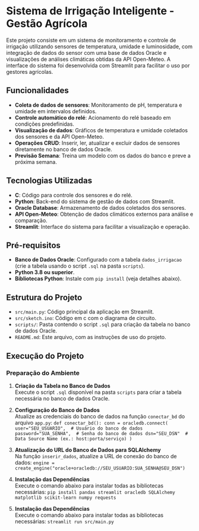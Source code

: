 # Sistema de Irrigação Inteligente - Gestão Agrícola

Este projeto consiste em um sistema de monitoramento e controle de irrigação utilizando sensores de temperatura, umidade e luminosidade, com integração de dados do sensor com uma base de dados Oracle e visualizações de análises climáticas obtidas da API Open-Meteo. A interface do sistema foi desenvolvida com Streamlit para facilitar o uso por gestores agrícolas.

## Funcionalidades

- **Coleta de dados de sensores**: Monitoramento de pH, temperatura e umidade em intervalos definidos.
- **Controle automático do relé**: Acionamento do relé baseado em condições predefinidas.
- **Visualização de dados**: Gráficos de temperatura e umidade coletados dos sensores e da API Open-Meteo.
- **Operações CRUD**: Inserir, ler, atualizar e excluir dados de sensores diretamente no banco de dados Oracle.
- **Previsão Semana**: Treina um modelo com os dados do banco e preve a próxima semana.

## Tecnologias Utilizadas

- **C**: Código para controle dos sensores e do relé.
- **Python**: Back-end do sistema de gestão de dados com Streamlit.
- **Oracle Database**: Armazenamento de dados coletados dos sensores.
- **API Open-Meteo**: Obtenção de dados climáticos externos para análise e comparação.
- **Streamlit**: Interface do sistema para facilitar a visualização e operação.

## Pré-requisitos

- **Banco de Dados Oracle**: Configurado com a tabela `dados_irrigacao` (crie a tabela usando o script `.sql` na pasta `scripts`).
- **Python 3.8 ou superior**.
- **Bibliotecas Python**: Instale com `pip install` (veja detalhes abaixo).

## Estrutura do Projeto

- `src/main.py`: Código principal da aplicação em Streamlit.
- `src/sketch.ino`: Código em c com o diagrama de circuito.
- `scripts/`: Pasta contendo o script `.sql` para criação da tabela no banco de dados Oracle.
- `README.md`: Este arquivo, com as instruções de uso do projeto.

## Execução do Projeto

### Preparação do Ambiente

1. **Criação da Tabela no Banco de Dados**  
   Execute o script `.sql` disponível na pasta `scripts` para criar a tabela necessária no banco de dados Oracle.

2. **Configuração do Banco de Dados**  
   Atualize as credenciais do banco de dados na função `conectar_bd` do arquivo `app.py`:
   `def conectar_bd():
       conn = oracledb.connect(
           user="SEU_USUARIO",  # Usuário do banco de dados
           password="SUA_SENHA",  # Senha do banco de dados
           dsn="SEU_DSN"  # Data Source Name (ex.: host:porta/serviço)
       )`

3. **Atualização do URL do Banco de Dados para SQLAlchemy**  
   Na função `inserir_dados`, atualize a URL de conexão do banco de dados:
   `engine = create_engine("oracle+oracledb://SEU_USUARIO:SUA_SENHA@SEU_DSN")`
   
4. **Instalação das Dependências**  
   Execute o comando abaixo para instalar todas as bibliotecas necessárias:
   `pip install pandas streamlit oracledb SQLAlchemy matplotlib scikit-learn numpy requests`

4. **Instalação das Dependências**  
   Execute o comando abaixo para instalar todas as bibliotecas necessárias:
   `streamlit run src/main.py`
